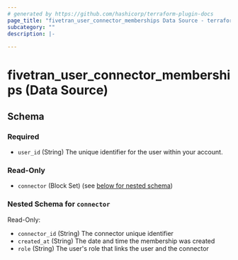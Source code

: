 ```yaml
---
# generated by https://github.com/hashicorp/terraform-plugin-docs
page_title: "fivetran_user_connector_memberships Data Source - terraform-provider-fivetran"
subcategory: ""
description: |-
  
---
```


# fivetran_user_connector_memberships (Data Source)





<!-- schema generated by tfplugindocs -->
## Schema

### Required

- `user_id` (String) The unique identifier for the user within your account.

### Read-Only

- `connector` (Block Set) (see [below for nested schema](#nestedblock--connector))

<a id="nestedblock--connector"></a>
### Nested Schema for `connector`

Read-Only:

- `connector_id` (String) The connector unique identifier
- `created_at` (String) The date and time the membership was created
- `role` (String) The user's role that links the user and the connector
